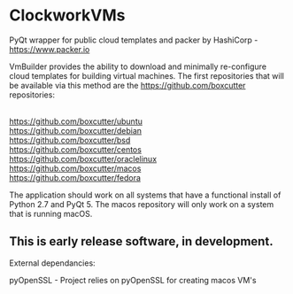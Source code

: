 # ClockworkVMs
PyQt wrapper for public cloud templates and packer by HashiCorp - https://www.packer.io

VmBuilder provides the ability to download and minimally re-configure cloud templates for building virtual machines.  The first repositories that will be available via this method are the https://github.com/boxcutter repositories:

<br>https://github.com/boxcutter/ubuntu
<br>https://github.com/boxcutter/debian
<br>https://github.com/boxcutter/bsd
<br>https://github.com/boxcutter/centos
<br>https://github.com/boxcutter/oraclelinux
<br>https://github.com/boxcutter/macos
<br>https://github.com/boxcutter/fedora

The application should work on all systems that have a functional install of Python 2.7 and PyQt 5.  The macos repository will only work on a system that is running macOS.

## This is early release software, in development.

External dependancies:

pyOpenSSL - Project relies on pyOpenSSL for creating macos VM's

